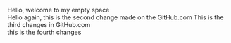 Hello,  welcome to my empty space  
Hello again, this is the second change made on the GitHub.com
This is the third changes in GitHub.com  
this is the fourth changes   

